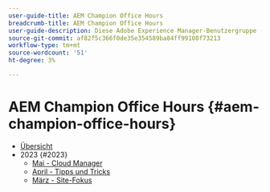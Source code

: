 ```yaml
---
user-guide-title: AEM Champion Office Hours
breadcrumb-title: AEM Champion Office Hours
user-guide-description: Diese Adobe Experience Manager-Benutzergruppe (AEMUG) wird durch die AEM Champion Class 2022-2023 erleichtert. Champions werden diese AEMUG als Plattform für ihre monatlichen Bürozeiten verwenden
source-git-commit: af82f5c366f0de35e354589ba84ff99108f73213
workflow-type: tm+mt
source-wordcount: '51'
ht-degree: 3%

---
```



# AEM Champion Office Hours {#aem-champion-office-hours}

+ [Übersicht](overview.md)
+ 2023 {#2023}
   + [Mai - Cloud Manager](2023/may.md)
   + [April - Tipps und Tricks](2023/april.md)
   + [März - Site-Fokus](2023/march.md)

